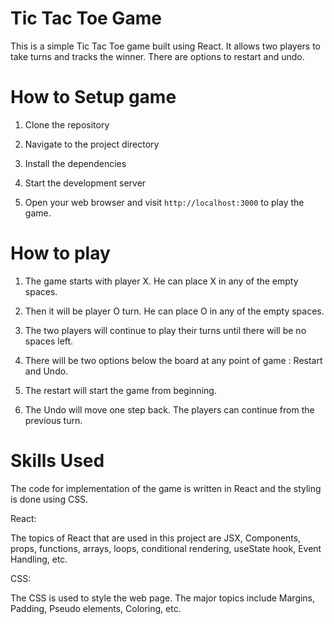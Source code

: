 # Tic Tac Toe Game

This is a simple Tic Tac Toe game built using React. It allows two players to take turns and tracks the winner. There are options to restart and undo.

# How to Setup game

1. Clone the repository

2. Navigate to the project directory

3. Install the dependencies

4. Start the development server

5. Open your web browser and visit `http://localhost:3000` to play the game.

# How to play

1. The game starts with player X. He can place X in any of the empty spaces.

2. Then it will be player O turn. He can place O in any of the empty spaces.

3. The two players will continue to play their turns until there will be no spaces left.

4. There will be two options below the board at any point of game : Restart and Undo.

5. The restart will start the game from beginning.

6. The Undo will move one step back. The players can continue from the previous turn.

# Skills Used

The code for implementation of the game is written in React and the styling is done using CSS.

React: 

The topics of React that are used in this project are JSX, Components, props, functions, arrays, loops, conditional rendering, useState hook, Event Handling, etc.

CSS: 

The CSS is used to style the web page. The major topics include Margins, Padding, Pseudo elements, Coloring, etc.


